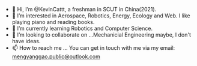 - 👋 Hi, I’m @KevinCattt, a freshman in SCUT in China(2021).
- 👀 I’m interested in Aerospace, Robotics, Energy, Ecology and Web. I like playing piano and reading books.
- 🌱 I’m currently learning Robotics and Computer Science.
- 💞️ I’m looking to collaborate on ...Mechanicial Engineering maybe, I don't have ideas.
- 📫 How to reach me ... You can get in touch with me via my email: mengyanggao.public@outlook.com

<!---
KevinCattt/KevinCattt is a ✨ special ✨ repository because its `README.md` (this file) appears on your GitHub profile.
You can click the Preview link to take a look at your changes.
--->
